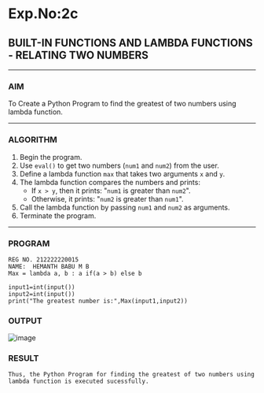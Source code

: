 # Exp.No:2c
## BUILT-IN FUNCTIONS AND LAMBDA FUNCTIONS - RELATING TWO NUMBERS

---

### AIM  
To Create a Python Program to  find the greatest of two numbers using lambda function.

---

### ALGORITHM


1. Begin the program.  
2. Use `eval()` to get two numbers (`num1` and `num2`) from the user.  
3. Define a lambda function `max` that takes two arguments `x` and `y`.  
4. The lambda function compares the numbers and prints:
   - If `x > y`, then it prints: "`num1` is greater than `num2`".
   - Otherwise, it prints: "`num2` is greater than `num1`".
5. Call the lambda function by passing `num1` and `num2` as arguments.  
6. Terminate the program.

---

### PROGRAM

```
REG NO. 212222220015
NAME:  HEMANTH BABU M B
Max = lambda a, b : a if(a > b) else b
 
input1=int(input())
input2=int(input())
print("The greatest number is:",Max(input1,input2))

```

### OUTPUT

![image](https://github.com/user-attachments/assets/162b3e20-2eae-4121-bbc2-0468f3bb1198)


### RESULT

```
Thus, the Python Program for finding the greatest of two numbers using lambda function is executed sucessfully.
```
